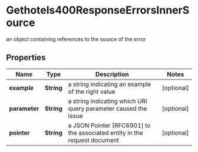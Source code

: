 

# Gethotels400ResponseErrorsInnerSource

an object containing references to the source of the error

## Properties

| Name | Type | Description | Notes |
|------------ | ------------- | ------------- | -------------|
|**example** | **String** | a string indicating an example of the right value |  [optional] |
|**parameter** | **String** | a string indicating which URI query parameter caused the issue |  [optional] |
|**pointer** | **String** | a JSON Pointer [RFC6901] to the associated entity in the request document |  [optional] |



